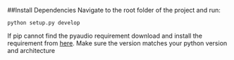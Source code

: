 ##Install Dependencies
Navigate to the root folder of the project and run:

```
python setup.py develop
```

If pip cannot find the pyaudio requirement download and install the requirement from [here](http://www.lfd.uci.edu/~gohlke/pythonlibs/#pyaudio). 
Make sure the version matches your python version and architecture